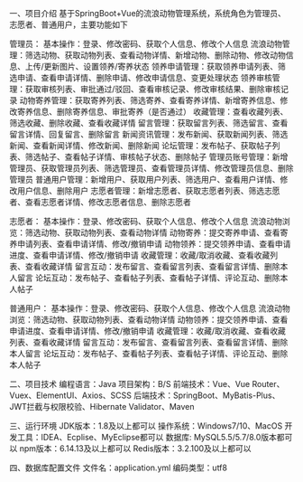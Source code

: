 一、项目介绍
基于SpringBoot+Vue的流浪动物管理系统，系统角色为管理员、志愿者、普通用户，主要功能如下

管理员：
基本操作：登录、修改密码、获取个人信息、修改个人信息
流浪动物管理：筛选动物、获取动物列表、查看动物详情、新增动物、删除动物、修改动物信息、上传/更新图片、设置领养/寄养状态
领养申请管理：获取领养申请列表、筛选申请、查看申请详情、删除申请、修改申请信息、变更处理状态
领养审核管理：获取审核列表、审批通过/驳回、查看审核记录、修改审核结果、删除审核记录
动物寄养管理：获取寄养列表、筛选寄养、查看寄养详情、新增寄养信息、修改寄养信息、删除寄养信息、审批寄养（是否通过）
收藏管理：查看收藏列表、筛选收藏、删除收藏、查看收藏详情
留言管理：获取留言列表、筛选留言、查看留言详情、回复留言、删除留言
新闻资讯管理：发布新闻、获取新闻列表、筛选新闻、查看新闻详情、修改新闻、删除新闻
论坛管理：发布帖子、获取帖子列表、筛选帖子、查看帖子详情、审核帖子状态、删除帖子
管理员账号管理：新增管理员、获取管理员列表、筛选管理员、查看管理员详情、修改管理员信息、删除管理员
普通用户管理：新增用户、获取用户列表、筛选用户、查看用户详情、修改用户信息、删除用户
志愿者管理：新增志愿者、获取志愿者列表、筛选志愿者、查看志愿者详情、修改志愿者信息、删除志愿者

志愿者：
基本操作：登录、修改密码、获取个人信息、修改个人信息
流浪动物浏览：筛选动物、获取动物列表、查看动物详情
动物寄养：提交寄养申请、查看寄养申请列表、查看申请详情、修改/撤销申请
动物领养：提交领养申请、查看申请进度、查看申请详情、修改/撤销申请
收藏管理：收藏/取消收藏、查看收藏列表、查看收藏详情
留言互动：发布留言、查看留言列表、查看留言详情、删除本人留言
论坛互动：发布帖子、查看帖子列表、查看帖子详情、评论互动、删除本人帖子

普通用户：
基本操作：登录、修改密码、获取个人信息、修改个人信息
流浪动物浏览：筛选动物、获取动物列表、查看动物详情
动物领养：提交领养申请、查看申请进度、查看申请详情、修改/撤销申请
收藏管理：收藏/取消收藏、查看收藏列表、查看收藏详情
留言互动：发布留言、查看留言列表、查看留言详情、删除本人留言
论坛互动：发布帖子、查看帖子列表、查看帖子详情、评论互动、删除本人帖子

二、项目技术
编程语言：Java
项目架构：B/S
前端技术：Vue、Vue Router、Vuex、ElementUI、Axios、SCSS
后端技术：SpringBoot、MyBatis-Plus、JWT拦截与权限校验、Hibernate Validator、Maven

三、运行环境
JDK版本：1.8及以上都可以
操作系统：Windows7/10、MacOS
开发工具：IDEA、Ecplise、MyEclipse都可以
数据库: MySQL5.5/5.7/8.0版本都可以
npm版本：6.14.13及以上都可以
Redis版本：3.2.100及以上都可以

四、数据库配置文件
文件名：application.yml
编码类型：utf8

